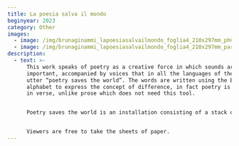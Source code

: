 ```yaml
---
title: La poesia salva il mondo
beginyear: 2023
category: Other
images:
  - image: /img/brunaginammi_lapoesiasalvailmondo_foglia4_210x297mm_ph©rolandopaologuerzoni.png
  - image: /img/brunaginammi_lapoesiasalvailmondo_foglia4_210x297mm_particolare_ph©rolandopaologuerzoni.png
description:
  - text: >-
      This work speaks of poetry as a creative force in which sounds are also
      important, accompanied by voices that in all the languages of the world
      utter “poetry saves the world”. The words are written using the Braille
      alphabet to express the concept of difference, in fact poetry is expressed
      in verse, unlike prose which does not need this tool.


      Poetry saves the world is an installation consisting of a stack of white paper sheets (21.1x29.27cm) with an embossed Braille alphabet inscription (Poetry Saves the World) positioned on a pedestal and an audio recording playing in the room.


      Viewers are free to take the sheets of paper.
---
```

